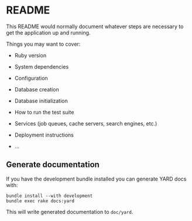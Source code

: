# README

This README would normally document whatever steps are necessary to get the
application up and running.

Things you may want to cover:

* Ruby version

* System dependencies

* Configuration

* Database creation

* Database initialization

* How to run the test suite

* Services (job queues, cache servers, search engines, etc.)

* Deployment instructions

* ...

Generate documentation
----------------------

If you have the development bundle installed you can generate YARD docs with:

	bundle install --with development
	bundle exec rake docs:yard

This will write generated documentation to `doc/yard`.

